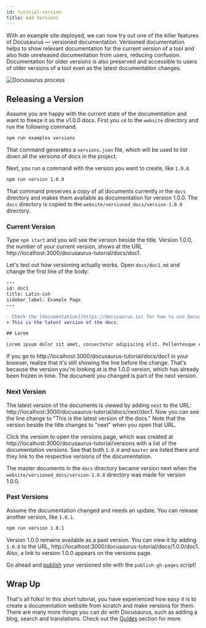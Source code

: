 ```yaml
---
id: tutorial-version
title: Add Versions
---
```


With an example site deployed, we can now try out one of the killer features of Docusaurus &mdash; versioned documentation. Versioned documentation helps to show relevant documentation for the current version of a tool and also hide unreleased documentation from users, reducing confusion. Documentation for older versions is also preserved and accessible to users of older versions of a tool even as the latest documentation changes.

<img alt="Docusaurus process" src="/img/undraw_docusaurus_process.svg" class="docImage"/>

## Releasing a Version

Assume you are happy with the current state of the documentation and want to freeze it as the v1.0.0 docs. First you `cd` to the `website` directory and run the following command.

```sh
npm run examples versions
```

That command generates a `versions.json` file, which will be used to list down all the versions of docs in the project.

Next, you run a command with the version you want to create, like `1.0.0`.

```sh
npm run version 1.0.0
```

That command preserves a copy of all documents currently in the `docs` directory and makes them available as documentation for version 1.0.0. The `docs` directory is copied to the `website/versioned_docs/version-1.0.0` directory.

### Current Version

Type `npm start` and you will see the version beside the title. Version 1.0.0, the number of your current version, shows at the URL http://localhost:3000/docusaurus-tutorial/docs/doc1.

Let's test out how versioning actually works. Open `docs/doc1.md` and change the first line of the body:

```diff
---
id: doc1
title: Latin-ish
sidebar_label: Example Page
---

- Check the [documentation](https://docusaurus.io) for how to use Docusaurus.
+ This is the latest version of the docs.

## Lorem

Lorem ipsum dolor sit amet, consectetur adipiscing elit. Pellentesque elementum dignissim ultricies.
```

If you go to http://localhost:3000/docusaurus-tutorial/docs/doc1 in your browser, realize that it's still showing the line before the change. That's because the version you're looking at is the 1.0.0 version, which has already been frozen in time. The document you changed is part of the next version.

### Next Version

The latest version of the documents is viewed by adding `next` to the URL: http://localhost:3000/docusaurus-tutorial/docs/next/doc1. Now you can see the line change to "This is the latest version of the docs." Note that the version beside the title changes to "next" when you open that URL.

Click the version to open the versions page, which was created at http://localhost:3000/docusaurus-tutorial/versions with a list of the documentation versions. See that both `1.0.0` and `master` are listed there and they link to the respective versions of the documentation.

The master documents in the `docs` directory became version next when the `website/versioned_docs/version-1.0.0` directory was made for version 1.0.0.

### Past Versions

Assume the documentation changed and needs an update. You can release another version, like `1.0.1`.

```sh
npm run version 1.0.1
```

Version 1.0.0 remains available as a past version. You can view it by adding `1.0.0` to the URL, http://localhost:3000/docusaurus-tutorial/docs/1.0.0/doc1. Also, a link to version 1.0.0 appears on the versions page.

Go ahead and [publish](https://v1.docusaurus.io/docs/en/next/tutorial-publish-site) your versioned site with the `publish-gh-pages` script!

## Wrap Up

That's all folks! In this short tutorial, you have experienced how easy it is to create a documentation website from scratch and make versions for them. There are many more things you can do with Docusaurus, such as adding a blog, search and translations. Check out the [Guides](https://v1.docusaurus.io/docs/en/next/versioning) section for more.
